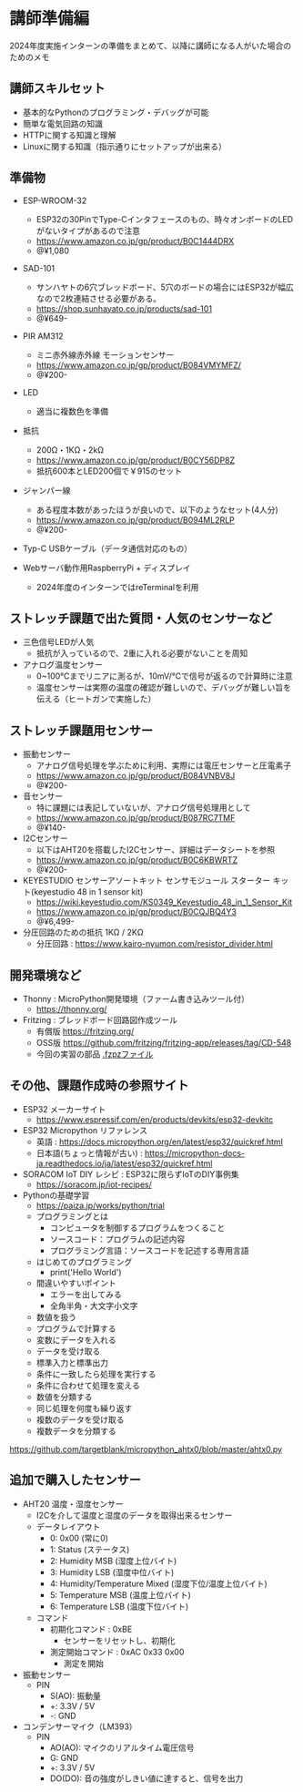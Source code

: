 # 講師準備編

2024年度実施インターンの準備をまとめて、以降に講師になる人がいた場合のためのメモ

## 講師スキルセット

- 基本的なPythonのプログラミング・デバッグが可能
- 簡単な電気回路の知識
- HTTPに関する知識と理解
- Linuxに関する知識（指示通りにセットアップが出来る）

## 準備物

- ESP-WROOM-32
  - ESP32の30PinでType-Cインタフェースのもの、時々オンボードのLEDがないタイプがあるので注意
  - https://www.amazon.co.jp/gp/product/B0C1444DRX
  - @¥1,080
- SAD-101
  - サンハヤトの6穴ブレッドボード、5穴のボードの場合にはESP32が幅広なので2枚連結させる必要がある。
  - https://shop.sunhayato.co.jp/products/sad-101
  - @¥649-
- PIR AM312
  - ミニ赤外線赤外線 モーションセンサー
  - https://www.amazon.co.jp/gp/product/B084VMYMFZ/
  - @¥200-
- LED
  - 適当に複数色を準備
- 抵抗
  - 200Ω・1KΩ・2kΩ
  - https://www.amazon.co.jp/gp/product/B0CY56DP8Z
  - 抵抗600本とLED200個で￥915のセット
- ジャンパー線
  - ある程度本数があったほうが良いので、以下のようなセット(4人分)
  - https://www.amazon.co.jp/gp/product/B094ML2RLP
  - @¥200-
- Typ-C USBケーブル（データ通信対応のもの）

- Webサーバ動作用RaspberryPi + ディスプレイ
  - 2024年度のインターンではreTerminalを利用

## ストレッチ課題で出た質問・人気のセンサーなど

- 三色信号LEDが人気
  - 抵抗が入っているので、2重に入れる必要がないことを周知
- アナログ温度センサー
  - 0~100℃までリニアに測るが、10mV/℃で信号が返るので計算時に注意
  - 温度センサーは実際の温度の確認が難しいので、デバッグが難しい旨を伝える（ヒートガンで実施した）

## ストレッチ課題用センサー

- 振動センサー
  - アナログ信号処理を学ぶために利用、実際には電圧センサーと圧電素子
  - https://www.amazon.co.jp/gp/product/B084VNBV8J
  - @¥200-
- 音センサー
  - 特に課題には表記していないが、アナログ信号処理用として
  - https://www.amazon.co.jp/gp/product/B087RC7TMF
  - @¥140-
- I2Cセンサー
  - 以下はAHT20を搭載したI2Cセンサー、詳細はデータシートを参照
  - https://www.amazon.co.jp/gp/product/B0C6KBWRTZ
  - @¥200-
- KEYESTUDIO センサーアソートキット センサモジュール スターター キット(keyestudio 48 in 1 sensor kit)
  - https://wiki.keyestudio.com/KS0349_Keyestudio_48_in_1_Sensor_Kit
  - https://www.amazon.co.jp/gp/product/B0CQJBQ4Y3
  - @¥6,499-
- 分圧回路のための抵抗 1KΩ / 2KΩ
  - 分圧回路 : https://www.kairo-nyumon.com/resistor_divider.html

## 開発環境など

- Thonny : MicroPython開発環境（ファーム書き込みツール付）
  - https://thonny.org/ 
- Fritzing : ブレッドボード回路図作成ツール
  - 有償版 https://fritzing.org/
  - OSS版 https://github.com/fritzing/fritzing-app/releases/tag/CD-548
  - 今回の実習の部品 [.fzpzファイル](images/fritzing)
 
## その他、課題作成時の参照サイト

- ESP32 メーカーサイト
  - https://www.espressif.com/en/products/devkits/esp32-devkitc
- ESP32 Micropython リファレンス
  - 英語 : https://docs.micropython.org/en/latest/esp32/quickref.html
  - 日本語(ちょっと情報が古い) : https://micropython-docs-ja.readthedocs.io/ja/latest/esp32/quickref.html
- SORACOM IoT DIY レシピ : ESP32に限らずIoTのDIY事例集
  - https://soracom.jp/iot-recipes/
- Pythonの基礎学習
  - https://paiza.jp/works/python/trial
  - プログラミングとは
    - コンピュータを制御するプログラムをつくること
    - ソースコード：プログラムの記述内容
    - プログラミング言語：ソースコードを記述する専用言語
  - はじめてのプログラミング
    - print('Hello World')
  - 間違いやすいポイント
    - エラーを出してみる
    - 全角半角・大文字小文字
  - 数値を扱う
  - プログラムで計算する
  - 変数にデータを入れる
  - データを受け取る
  - 標準入力と標準出力
  - 条件に一致したら処理を実行する
  - 条件に合わせて処理を変える
  - 数値を分類する
  - 同じ処理を何度も繰り返す
  - 複数のデータを受け取る
  - 複数データを分類する

https://github.com/targetblank/micropython_ahtx0/blob/master/ahtx0.py

## 追加で購入したセンサー

- AHT20 温度・湿度センサー
  - I2Cを介して温度と湿度のデータを取得出来るセンサー
  - データレイアウト
    - 0: 0x00 (常に0)
    - 1: Status (ステータス)
    - 2: Humidity MSB (湿度上位バイト)
    - 3: Humidity LSB (湿度中位バイト)
    - 4: Humidity/Temperature Mixed (湿度下位/温度上位バイト)
    - 5: Temperature MSB (温度上位バイト)
    - 6: Temperature LSB (温度下位バイト)
  - コマンド
    - 初期化コマンド : 0xBE
      - センサーをリセットし、初期化
    - 測定開始コマンド : 0xAC 0x33 0x00
      - 測定を開始
- 振動センサー
  - PIN
    - S(AO): 振動量
    - +: 3.3V / 5V
    - -: GND
- コンデンサーマイク（LM393）
  - PIN
    - AO(AO): マイクのリアルタイム電圧信号
    - G: GND
    - +: 3.3V / 5V
    - DO(DO): 音の強度がしきい値に達すると、信号を出力

